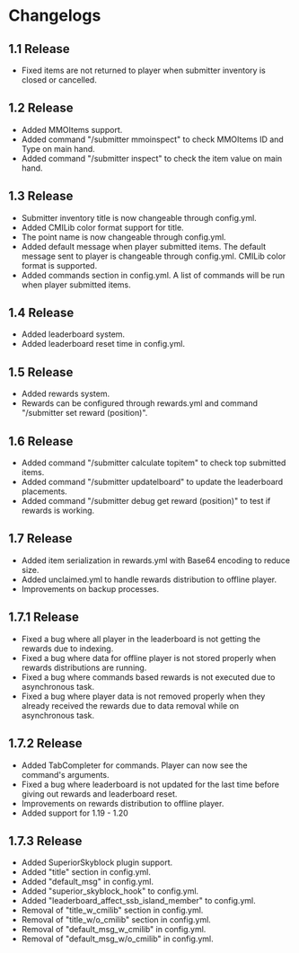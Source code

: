 # Changelogs

## 1.1 Release
- Fixed items are not returned to player when submitter inventory is closed or cancelled.

## 1.2 Release
- Added MMOItems support.
- Added command "/submitter mmoinspect" to check MMOItems ID and Type on main hand.
- Added command "/submitter inspect" to check the item value on main hand.

## 1.3 Release
- Submitter inventory title is now changeable through config.yml.
- Added CMILib color format support for title.
- The point name is now changeable through config.yml.
- Added default message when player submitted items. The default message sent to player is changeable through config.yml. CMILib color format is supported.
- Added commands section in config.yml. A list of commands will be run when player submitted items.

## 1.4 Release
- Added leaderboard system.
- Added leaderboard reset time in config.yml.

## 1.5 Release
- Added rewards system.
- Rewards can be configured through rewards.yml and command "/submitter set reward (position)".

## 1.6 Release
- Added command "/submitter calculate topitem" to check top submitted items.
- Added command "/submitter updatelboard" to update the leaderboard placements.
- Added command "/submitter debug get reward (position)" to test if rewards is working.

## 1.7 Release
- Added item serialization in rewards.yml with Base64 encoding to reduce size.
- Added unclaimed.yml to handle rewards distribution to offline player.
- Improvements on backup processes.

## 1.7.1 Release
- Fixed a bug where all player in the leaderboard is not getting the rewards due to indexing.
- Fixed a bug where data for offline player is not stored properly when rewards distributions are running.
- Fixed a bug where commands based rewards is not executed due to asynchronous task.
- Fixed a bug where player data is not removed properly when they already received the rewards due to data removal while on asynchronous task.

## 1.7.2 Release
- Added TabCompleter for commands. Player can now see the command's arguments.
- Fixed a bug where leaderboard is not updated for the last time before giving out rewards and leaderboard reset.
- Improvements on rewards distribution to offline player.
- Added support for 1.19 - 1.20

## 1.7.3 Release
- Added SuperiorSkyblock plugin support.
- Added "title" section in config.yml.
- Added "default_msg" in config.yml.
- Added "superior_skyblock_hook" to config.yml.
- Added "leaderboard_affect_ssb_island_member" to config.yml.
- Removal of "title_w_cmilib" section in config.yml.
- Removal of "title_w/o_cmilib" section in config.yml.
- Removal of "default_msg_w_cmilib" in config.yml.
- Removal of "default_msg_w/o_cmilib" in config.yml.
